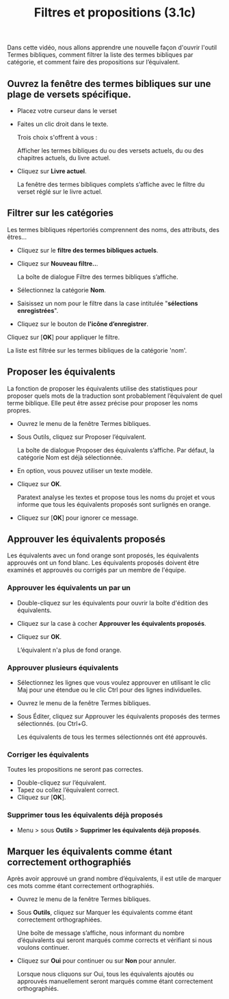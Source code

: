 ﻿---
title: Filtres et propositions (3.1c)
---
Dans cette vidéo, nous allons apprendre une nouvelle façon d'ouvrir l'outil Termes bibliques, comment filtrer la liste des termes bibliques par catégorie, et comment faire des propositions sur l’équivalent.

## Ouvrez la fenêtre des termes bibliques sur une plage de versets spécifique.

-  Placez votre curseur dans le verset
-  Faites un clic droit dans le texte.

    Trois choix s'offrent à vous :

    Afficher les termes bibliques du ou des versets actuels, du ou des chapitres actuels, du livre actuel.

-  Cliquez sur **Livre actuel**.

    La fenêtre des termes bibliques complets s’affiche avec le filtre du verset réglé sur le livre actuel.

## Filtrer sur les catégories

Les termes bibliques répertoriés comprennent des noms, des attributs, des êtres...

-  Cliquez sur le **filtre des termes bibliques actuels**.
-  Cliquez sur **Nouveau filtre..**.

    La boîte de dialogue Filtre des termes bibliques s’affiche.

-  Sélectionnez la catégorie **Nom**.
-  Saisissez un nom pour le filtre dans la case intitulée "**sélections enregistrées**".
-  Cliquez sur le bouton de **l'icône d’enregistrer**.

Cliquez sur [**OK**] pour appliquer le filtre.

La liste est filtrée sur les termes bibliques de la catégorie 'nom'.

## Proposer les équivalents

La fonction de proposer les équivalents utilise des statistiques pour proposer quels mots de la traduction sont probablement l’équivalent de quel terme biblique. Elle peut être assez précise pour proposer les noms propres.

-  Ouvrez le menu de la fenêtre Termes bibliques.
-  Sous Outils, cliquez sur Proposer l’équivalent.

    La boîte de dialogue Proposer des équivalents s’affiche. Par défaut, la catégorie Nom est déjà sélectionnée.

-  En option, vous pouvez utiliser un texte modèle.
-  Cliquez sur **OK**.

    Paratext analyse les textes et propose tous les noms du projet et vous informe que tous les équivalents proposés sont surlignés en orange.

-  Cliquez sur [**OK**] pour ignorer ce message.

## Approuver les équivalents proposés

Les équivalents avec un fond orange sont proposés, les équivalents approuvés ont un fond blanc. Les équivalents proposés doivent être examinés et approuvés ou corrigés par un membre de l'équipe.

### Approuver les équivalents un par un

-  Double-cliquez sur les équivalents pour ouvrir la boîte d'édition des équivalents.
-  Cliquez sur la case à cocher **Approuver les équivalents proposés**.
-  Cliquez sur **OK**.

    L’équivalent n'a plus de fond orange.

### Approuver plusieurs équivalents

-  Sélectionnez les lignes que vous voulez approuver en utilisant le clic Maj pour une étendue ou le clic Ctrl pour des lignes individuelles.
-  Ouvrez le menu de la fenêtre Termes bibliques.
-  Sous Éditer, cliquez sur Approuver les équivalents proposés des termes sélectionnés. (ou Ctrl+G.

    Les équivalents de tous les termes sélectionnés ont été approuvés.

### Corriger les équivalents

Toutes les propositions ne seront pas correctes.

-  Double-cliquez sur l’équivalent.
-  Tapez ou collez l’équivalent correct.
-  Cliquez sur [**OK**].

### Supprimer tous les équivalents déjà proposés

-  Menu \> sous **Outils** \> **Supprimer les équivalents déjà proposés**.

## Marquer les équivalents comme étant correctement orthographiés

Après avoir approuvé un grand nombre d’équivalents, il est utile de marquer ces mots comme étant correctement orthographiés.

-  Ouvrez le menu de la fenêtre Termes bibliques.
-  Sous **Outils**, cliquez sur Marquer les équivalents comme étant correctement orthographiées.

    Une boîte de message s’affiche, nous informant du nombre d’équivalents qui seront marqués comme corrects et vérifiant si nous voulons continuer.

-  Cliquez sur **Oui** pour continuer ou sur **Non** pour annuler.

    Lorsque nous cliquons sur Oui, tous les équivalents ajoutés ou approuvés manuellement seront marqués comme étant correctement orthographiés.
